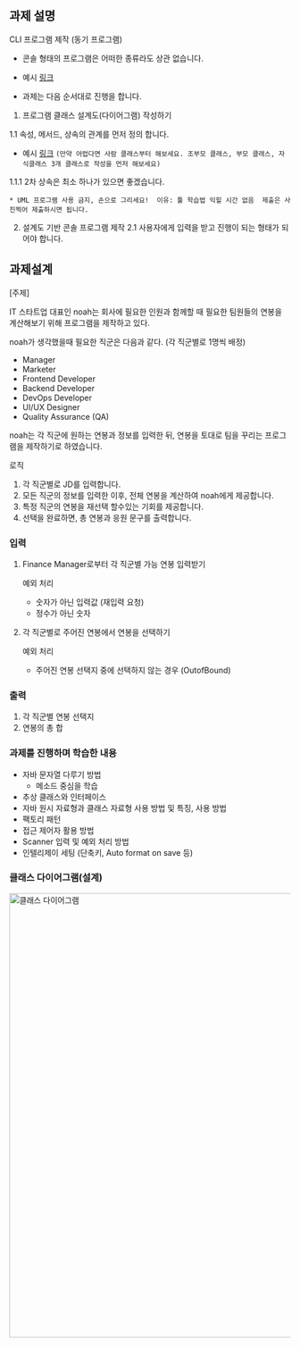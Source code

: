 ## 과제 설명

CLI 프로그램 제작 (동기 프로그램)

* 콘솔 형태의 프로그램은 어떠한 종류라도 상관 없습니다.

- 예시 [링크](https://www.youtube.com/watch?v=EKy4m5FxhjE)

* 과제는 다음 순서대로 진행을 합니다.

1. 프로그램 클래스 설계도(다이어그램) 작성하기

1.1 속성, 메서드, 상속의 관계를 먼저 정의 합니다.

- 예시 [링크](https://blog.kakaocdn.net/dn/KKHyA/btrb7uJR0y0/fCTJikYRHAQWhJP5yA3x00/img.png)
  `(만약 어렵다면 사람 클래스부터 해보세요. 조부모 클래스, 부모 클래스, 자식클래스 3개 클래스로 작성을 먼저 해보세요)`

1.1.1 2차 상속은 최소 하나가 있으면 좋겠습니다.

`* UML 프로그램 사용 금지, 손으로 그리세요! 
이유: 툴 학습법 익힐 시간 없음 
제출은 사진찍어 제출하시면 됩니다.`

2. 설계도 기반 콘솔 프로그램 제작
   2.1 사용자에게 입력을 받고 진행이 되는 형태가 되어야 합니다.

## 과제설계

[주제]

IT 스타트업 대표인 noah는 회사에 필요한 인원과 함께할 때 필요한 팀원들의 연봉을 계산해보기 위해 프로그램을 제작하고 있다.

noah가 생각했을때 필요한 직군은 다음과 같다. (각 직군별로 1명씩 배정)

- Manager
- Marketer
- Frontend Developer
- Backend Developer
- DevOps Developer
- UI/UX Designer
- Quality Assurance (QA)

noah는 각 직군에 원하는 연봉과 정보를 입력한 뒤, 연봉을 토대로 팀을 꾸리는 프로그램을 제작하기로 하였습니다.

로직

1. 각 직군별로 JD를 입력합니다.
2. 모든 직군의 정보를 입력한 이후, 전체 연봉을 계산하여 noah에게 제공합니다.
3. 특정 직군의 연봉을 재선택 할수있는 기회를 제공합니다.
4. 선택을 완료하면, 총 연봉과 응원 문구를 출력합니다.

### 입력

1. Finance Manager로부터 각 직군별 가능 연봉 입력받기

   예외 처리

    - 숫자가 아닌 입력값 (재입력 요청)
    - 정수가 아닌 숫자
2. 각 직군별로 주어진 연봉에서 연봉을 선택하기

   예외 처리

    - 주어진 연봉 선택지 중에 선택하지 않는 경우 (OutofBound)

### 출력

1. 각 직군별 연봉 선택지
2. 연봉의 총 합

### 과제를 진행하며 학습한 내용

- 자바 문자열 다루기 방법
    - 메소드 중심을 학습
- 추상 클래스와 인터페이스
- 자바 원시 자료형과 클래스 자료형 사용 방법 및 특징, 사용 방법
- 팩토리 패턴
- 접근 제어자 활용 방법
- Scanner 입력 및 예외 처리 방법
- 인텔리제이 세팅 (단축키, Auto format on save 등)

### 클래스 다이어그램(설계)

<img width="796" alt="클래스 다이어그램" src="https://github.com/user-attachments/assets/e913037b-1b13-406b-8342-bad6cf9a281c" />



